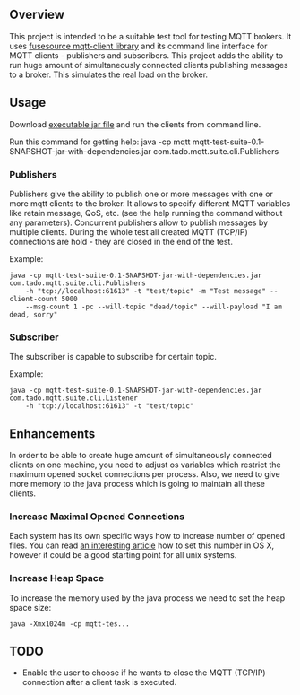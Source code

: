 ## Overview
This project is intended to be a suitable test tool for testing MQTT brokers. It uses
[fusesource mqtt-client library](https://github.com/fusesource/mqtt-client) and its command line interface for
MQTT clients - publishers and subscribers. This project adds the ability to run huge amount of simultaneously
connected clients publishing messages to a broker. This simulates the real load on the broker.

## Usage
Download [executable jar file](https://github.com/tadodotcom/mqtt-test-suit/releases) and run the clients from command
line.

Run this command for getting help:
    java -cp mqtt mqtt-test-suite-0.1-SNAPSHOT-jar-with-dependencies.jar com.tado.mqtt.suite.cli.Publishers

### Publishers
Publishers give the ability to publish one or more messages with one or more mqtt clients to the broker. It allows
to specify different MQTT variables like retain message, QoS, etc. (see the help running the command without
any parameters). Concurrent publishers allow to publish messages by multiple clients. During the whole test all
created MQTT (TCP/IP) connections are hold - they are closed in the end of the test.

Example:

    java -cp mqtt-test-suite-0.1-SNAPSHOT-jar-with-dependencies.jar com.tado.mqtt.suite.cli.Publishers
        -h "tcp://localhost:61613" -t "test/topic" -m "Test message" --client-count 5000
        --msg-count 1 -pc --will-topic "dead/topic" --will-payload "I am dead, sorry"

### Subscriber
The subscriber is capable to subscribe for certain topic.

Example:

    java -cp mqtt-test-suite-0.1-SNAPSHOT-jar-with-dependencies.jar com.tado.mqtt.suite.cli.Listener
        -h "tcp://localhost:61613" -t "test/topic"

## Enhancements
In order to be able to create huge amount of simultaneously connected clients on one machine, you need to adjust
os variables which restrict the maximum opened socket connections per process. Also, we need to give more memory
to the java process which is going to maintain all these clients.

### Increase Maximal Opened Connections
Each system has its own specific ways how to increase number of opened files. You can read
[an interesting article](http://krypted.com/mac-os-x/maximum-files-in-mac-os-x/) how to set this
number in OS X, however it could be a good starting point for all unix systems.

### Increase Heap Space
To increase the memory used by the java process we need to set the heap space size:

    java -Xmx1024m -cp mqtt-tes...

## TODO
 - Enable the user to choose if he wants to close the MQTT (TCP/IP) connection after a client task is executed.
